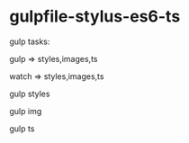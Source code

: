 # gulpfile-stylus-es6-ts

gulp tasks:


gulp => styles,images,ts

watch => styles,images,ts

gulp styles

gulp img

gulp ts
